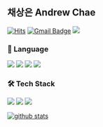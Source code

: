 ## 채상은 Andrew Chae

[![Hits](https://hits.seeyoufarm.com/api/count/incr/badge.svg?url=https%3A%2F%2Fgithub.com%2Fandrewchea4&count_bg=%238296E7&title_bg=%23555555&icon=github.svg&icon_color=%23E7E7E7&title=Hits&edge_flat=false)](https://hits.seeyoufarm.com)
[![Gmail Badge](https://img.shields.io/badge/Gmail-df7c77?style=flat&logo=Gmail&logoColor=white)](mailto:andrewchae48@gmail.com)
<a href="https://andrewchae48.tistory.com/" target="_blank"><img src="https://img.shields.io/badge/Blogger-FF5722?style=flat-square&logo=Blogger&logoColor=white"/></a>

### 👀 Language
<img src="https://img.shields.io/badge/C Language-A8B9CC?style=flat-square&logo=c&logoColor=white"/> <img src="https://img.shields.io/badge/C++-00599C?style=flat-square&logo=cplusplus&logoColor=white"/> <img src="https://img.shields.io/badge/Java -007396?style=flat-square&logo=java&logoColor=white"/> <img src="https://img.shields.io/badge/Python -3776AB?style=flat-square&logo=python&logoColor=white"/>

### 🛠 Tech Stack
<img src="https://img.shields.io/badge/Apache Hadoop -66CCFF?style=flat-square&logo=apachehadoop&logoColor=black"/> <img src="https://img.shields.io/badge/Apache Spark -E25A1C?style=flat-square&logo=apachespark&logoColor=white"/> <img src="https://img.shields.io/badge/MySQL -4479A1?style=flat-square&logo=mysql&logoColor=white"/>

[![github stats](https://github-readme-stats.vercel.app/api?username=andrewchea4&count_private=true&bg_color=FFFFFF&title_color=4A496F&show_icons=true&icon_color=4A496F&text_color=353535&custom_title=Status)](https://github.com/anuraghazra/github-readme-stats)
